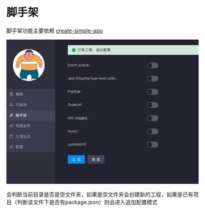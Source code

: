# 脚手架

脚手架功能主要依赖 [create-simple-app](https://github.com/rywaroy/create-simple-app)

![](images/create_01.jpg)

会判断当前目录是否是空文件夹，如果是空文件夹会创建新的工程，如果是已有项目（判断该文件下是否有package.json）则会进入追加配置模式